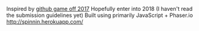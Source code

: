 Inspired by [github game off 2017](https://github.com/blog/2483-game-off-2017-winners)
Hopefully enter into 2018 (I haven't read the submission guidelines yet)
Built using primarily JavaScript + Phaser.io 
http://spinnin.herokuapp.com/
